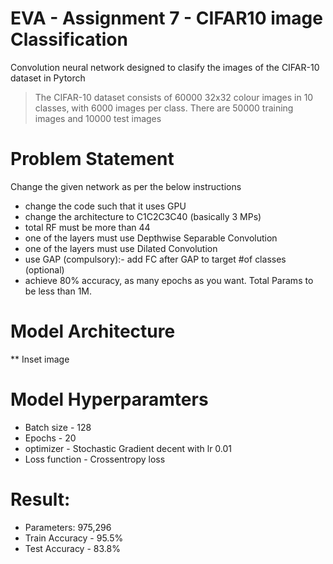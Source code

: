 # EVA - Assignment 7 - CIFAR10 image Classification

Convolution neural network designed to clasify the images of the CIFAR-10 dataset in Pytorch

> The CIFAR-10 dataset consists of 60000 32x32 colour images in 10 classes, with 6000 images per class. There are 50000 training images and 10000 test images

# Problem Statement
Change the given network as per the below instructions
* change the code such that it uses GPU
* change the architecture to C1C2C3C40 (basically 3 MPs)
* total RF must be more than 44
* one of the layers must use Depthwise Separable Convolution
* one of the layers must use Dilated Convolution
* use GAP (compulsory):- add FC after GAP to target #of classes (optional)
* achieve 80% accuracy, as many epochs as you want. Total Params to be less than 1M. 

# Model Architecture
 ** Inset image



# Model Hyperparamters
* Batch size - 128
* Epochs - 20
* optimizer - Stochastic Gradient decent with lr 0.01
* Loss function - Crossentropy loss

# Result:
* Parameters: 975,296
* Train Accuracy - 95.5%
* Test Accuracy - 83.8%

